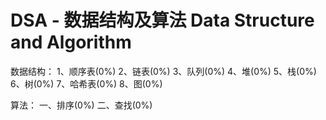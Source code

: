 # DSA - 数据结构及算法 Data Structure and Algorithm
数据结构：
1、顺序表(0%)
2、链表(0%)
3、队列(0%)
4、堆(0%)
5、栈(0%)
6、树(0%)
7、哈希表(0%)
8、图(0%)

算法：
一、排序(0%)
二、查找(0%)
